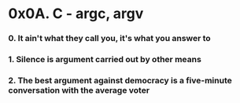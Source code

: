 # 0x0A. C - argc, argv

### 0. It ain't what they call you, it's what you answer to

### 1. Silence is argument carried out by other means

### 2. The best argument against democracy is a five-minute conversation with the average voter


